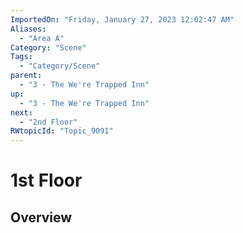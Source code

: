 ```yaml
---
ImportedOn: "Friday, January 27, 2023 12:02:47 AM"
Aliases:
  - "Area A"
Category: "Scene"
Tags:
  - "Category/Scene"
parent:
  - "3 - The We're Trapped Inn"
up:
  - "3 - The We're Trapped Inn"
next:
  - "2nd Floor"
RWtopicId: "Topic_9091"
---
```

# 1st Floor
## Overview
